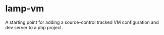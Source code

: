 lamp-vm
=======

A starting point for adding a source-control tracked VM configuration and dev server to a php project.

